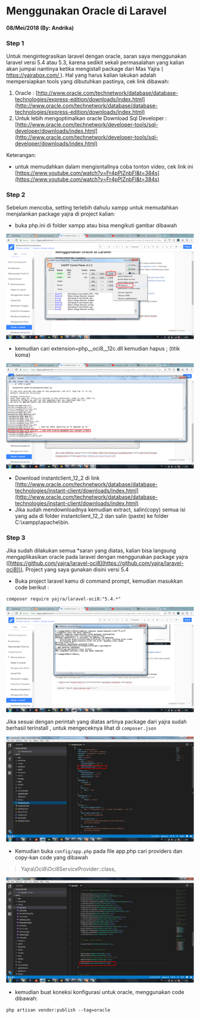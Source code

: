 # Menggunakan Oracle di Laravel

#### 08/Mei/2018 \(By: Andrika\)

### Step 1

Untuk mengintegrasikan laravel dengan oracle, saran saya menggunakan laravel versi 5.4 atau 5.3, karena sedikit sekali permasalahan yang kalian akan jumpai nantinya ketika mengistall package dari Mas Yajra \( [https://yajrabox.com/ ](https://yajrabox.com/)\). Hal yang harus kalian lakukan adalah mempersiapkan tools yang dibutuhkan pastinya, cek link dibawah:

1. Oracle : [http://www.oracle.com/technetwork/database/database-technologies/express-edition/downloads/index.html](http://www.oracle.com/technetwork/database/database-technologies/express-edition/downloads/index.html)
2. Untuk lebih mengoptimalkan oracle Download Sql Developer : [http://www.oracle.com/technetwork/developer-tools/sql-developer/downloads/index.html](http://www.oracle.com/technetwork/developer-tools/sql-developer/downloads/index.html)

Keterangan:

* untuk memudahkan dalam mengisntallnya coba tonton video, cek link ini [https://www.youtube.com/watch?v=Fr4pPlZnbFI&t=384s](https://www.youtube.com/watch?v=Fr4pPlZnbFI&t=384s)

### Step 2

Sebelum mencoba, setting terlebih dahulu xampp untuk memudahkan menjalankan package yajra di project kalian:

* buka php.ini di folder xampp atau bisa mengikuti gambar dibawah

![](/assets/import.png)

* kemudian cari extension=php\_\_oci8\_\_12c.dll kemudian hapus ; \(titik koma\)

![](/assets/php_ini.png)

* Download instantclient\_12\_2 di link [http://www.oracle.com/technetwork/database/database-technologies/instant-client/downloads/index.html](http://www.oracle.com/technetwork/database/database-technologies/instant-client/downloads/index.html)
* Jika sudah mendownloadnya kemudian extract, salin\(copy\) semua isi yang ada di folder instantclient\_12\_2 dan salin \(paste\) ke folder C:\xampp\apache\bin.

### Step 3

Jika sudah dilakukan semua \*saran yang diatas, kalian bisa langsung mengaplikasikan oracle pada laravel dengan  menggunakan package yajra \([https://github.com/yajra/laravel-oci8](https://github.com/yajra/laravel-oci8)\). Project yang saya gunakan disini versi 5.4

* Buka project laravel kamu di command prompt, kemudian masukkan code berikut :

```
composer require yajra/laravel-oci8:"5.4.*"
```

![](/assets/composer_yajra.png)

Jika sesuai dengan perintah yang diatas artinya package dari yajra sudah berhasil terinstall , untuk mengeceknya lihat di `composer.json`

![](/assets/composer_json.png)

* Kemudian  buka  `config/app.php` pada file app.php  cari providers dan copy-kan code yang dibawah

> Yajra\Oci8\Oci8ServiceProvider::class,

![](/assets/app.php.png)

* kemudian buat koneksi konfigurasi untuk oracle, menggunakan code dibawah:

```
php artisan vendor:publish --tag=oracle
```



